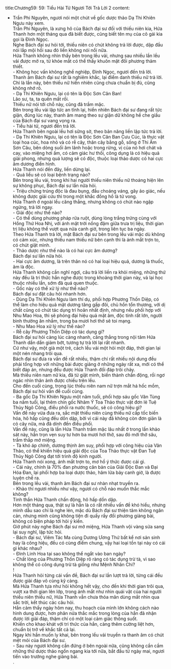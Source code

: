 title:Chương59: 59: Tiểu Hài Tử Ngươi Tới Trả Lời 2
content:
- Trần Phi Nguyên, ngươi nói một chút về gốc dược thảo Dạ Thi Khiên Ngưu này xem.<br>Trần Phi Nguyên, là xưng hô của Bách đại sư đối với thiếu niên kia, Hứa Thanh hơn một tháng qua đã biết được, cũng biết tên mụ của cô gái kia gọi là Đình Ngọc.<br>Nghe Bách đại sư hỏi tới, thiếu niên có chút không trả lời được, dập đầu nói lắp mội hồi sau đó liền không nói nổi nữa.<br>Hứa Thanh không nhìn thấy bên trong lều vải, nhưng sau nhiều lần lều vải được mở ra, từ khóe mắt có thể thấy khuôn mặt đối phương thảm thiết.<br>- Không học vấn không nghề nghiệp, Đình Ngọc, ngươi đến trả lời.<br>Thanh âm Bách đại sư rất là nghiêm khắc, lại điểm danh thiếu nữ trả lời.<br>Chỉ là lần này, bên thiếu nữ hiển nhiên cũng chưa chuẩn bị đủ, cũng không nhớ rõ.<br>- Dạ Thi Khiên Ngưu, lại có tên là Độc Sơn Căn Ban!<br>Lão sư, ta, ta quên mất rồi.<br>Thiếu nữ nói tới chỗ này, cũng đã trầm mặc.<br>Bên trong lều vải lập tức an tĩnh lại, hiển nhiên Bách đại sư đang rất tức giận, đúng lúc này, thanh âm mang theo sự giận dữ không hề che giấu của Bách đại sư vang vọng ra.<br>- Tiểu hài tử, ngươi đến trả lời.<br>Hứa Thanh bên ngoài lều hơi sững sờ, theo bản năng liền lập tức trả lời.<br>- Dạ Thi Khiên Ngưu, lại có tên là Độc Sơn Căn Ban Cưu Cúc, là thực vật loại hoa cúc, hoa nhỏ và có rễ cây, thân cây bằng gỗ, sống ở Thi Âm Sơn Câu, bên dòng suối âm lãnh hoặc trong rừng, vị của nó hơi chát và cay, vào miệng hơi ấm, có cảm giác hư thối, công dụng là có hiệu quả giải phong, nhưng quá lượng sẽ có độc, thuộc loại thảo dược có hai cực âm dương điển hình.<br>Hứa Thanh nói đến đây, liền dừng lại.<br>- Quá liều sẽ có loại bệnh trạng nào?<br>Bên trong lều vải, trong khi hai người thiếu niên thiếu nữ thoáng hiện lên sự không phục, Bách đại sư lần nữa hỏi.<br>- Triệu chứng trúng độc là đau bụng, đầu choáng váng, gây ảo giác, nếu không được giải cứu thì trong một khắc đồng hồ là tử vong.<br>Hứa Thanh ở ngoài lều căng thẳng, nhưng không có chút nào ngập ngừng, trả lời ngay.<br>- Giải độc như thế nào?<br>- Có thể dùng phương pháp rửa ruột, dùng lòng trắng trứng cùng với Hồng Thứ Hoa Nhị, với ánh mặt trời nồng đậm giữa trưa trị liệu, thời gian trị liệu không thể vượt qua nửa canh giờ, trong liên tục ba ngày.<br>Theo Hứa Thanh trả lời, mặt Bách đại sư bên trong lều vải mặc dù không có cảm xúc, nhưng thiếu nam thiếu nữ bên cạnh thì là ánh mắt trợn to, có chút giật mình.<br>- Thảo dược như thế nào là có hai cực âm dương?<br>Bách đại sư lần nữa hỏi.<br>- Hai cực âm dương, là trên thân nó có hai loại hiệu quả, dương là thuốc, âm là độc.<br>Hứa Thanh không cần nghĩ ngợi, câu trả lời liền ra khỏi miệng, những thứ này đều là tri thức hắn nghe được trong khoảng thời gian này, vả lại học thuộc nhiều lần, sớm đã quá quen thuộc.<br>- Gốc này có thể xử lý như thế nào?<br>Bách đại sư đặt câu hỏi nhanh hơn.<br>- Dùng Dạ Thi Khiên Ngưu làm thí dụ, phối hợp Phương Thốn Diệp, có thể làm cho hiệu quả mặt dương tăng gấp đôi, chủ hồn tổn thương, với dị chất cũng có chút tác dụng trì hoãn nhất định, nhưng nếu phối hợp với Nhu Mao Hoa, thì sẽ phóng đại hiệu quả mặt âm, độc tính rất lớn, người bình thường ăn nhầm, trong ba mươi hơi thở sẽ toi mạng.<br>- Nhu Mao Hoa xử lý như thế nào?<br>- Rễ cây Phương Thốn Diệp có tác dụng gì?<br>Bách đại sư hỏi càng lúc càng nhanh, căng thẳng trong nội tâm Hứa Thanh dần dần giảm bớt, tương tự trả lời lại rất nhanh.<br>Cứ như vậy, một già một trẻ, cách lều vải một hỏi một đáp, thời gian lại một nén nhang trôi qua.<br>Bách đại sư đưa ra vấn đề rất nhiều, thậm chí rất nhiều nội dung đều phải tổng hợp với những bài được giảng ở những ngày rất xa, mới có thể biết đáp án, nhưng đều được Hứa Thanh đối đáp trôi chảy.<br>Mà thiếu niên nam nữ kia, đã từ giật mình, biến thành chấn động, rồi ngơ ngác nhìn thân ảnh được chiếu trên lều.<br>Cho đến cuối cùng, trong lúc thiếu niên nam nữ trợn mắt há hốc mồm, Bách đại sư hỏi vấn đề cuối cùng.<br>- Ba gốc Dạ Thi Khiên Ngưu một năm tuổi, phối hợp sáu gốc Vân Tùng ba năm tuổi, lại thêm chín gốc Nhâm Ý Toa Thảo thực vật đơn lẻ Tuệ Thủy Ngô Công, điều phối ra nước thuốc, sẽ có công hiệu gì?<br>Vấn đề này vừa đưa ra, sắc mặt thiếu niên cùng thiếu nữ cấp tốc biến hóa, hô hấp cũng đều dồn dập, bởi vì cái này đã không còn đơn giản là cỏ cây nữa, mà đã dính đến điều phối.<br>Vấn đề này, cũng là lần Hứa Thanh trầm mặc lâu nhất ở trong lần khảo sát này, hắn trọn vẹn suy tư hơn ba mươi hơi thở, sau đó mới thở sâu, trầm thấp mở miệng.<br>- Tà khó áp chính, dương thịnh âm suy, phối hợp với công hiệu của Vân Thảo, có thể khiến hiệu quả giải độc của Toa Thảo thực vật Đan Tuệ Thủy Ngô Công đạt tới trình độ kinh người.<br>Hứa Thanh nói xong, ánh mắt trợn to, mơ hồ ý thức được cái gì.<br>- Cái này, chính là 70% đan phương căn bản của Giải Độc Đan và Đại Hóa Đan, lại phối hợp ba loại dược thảo, hâm lửa bảy canh giờ, là được luyện chế ra.<br>Bên trong lều vải, thanh âm Bách đại sư nhàn nhạt truyền ra.<br>- Khảo thí ngươi nhiều như vậy, ngươi có chỗ nào muốn thắc mắc không?<br>Tinh thần Hứa Thanh chấn động, hô hấp dồn dập.<br>Hơn một tháng qua, thật sự là hắn là có rất nhiều vấn đề khó hiểu, nhưng mình dẫu sao chỉ là nghe lén, mặc dù Bách đại sư thiện tâm không ngăn cản, nhưng mình cũng không tiện đi quấy rầy đối phương giảng bài, không có biện pháp tới hỏi ý kiến.<br>Giờ phút này nghe Bách đại sư mở miệng, Hứa Thanh vội vàng sửa sang lại suy nghĩ, lập tức hỏi.<br>- Bách đại sư, Viêm Tác Ma cùng Dương Ương Thứ bất kể nơi sản sinh hay là công hiệu, đều có cùng điểm chung, vậy hai loại tồn tại này có cái gì khác nhau?<br>- Đình Linh Hoa tại sao không thể ngắt vào ban ngày?<br>- Chất lỏng của Phương Thốn Diệp rõ ràng có tác dụng trừ tà, vì sao không thể có công dụng trừ tà giống như Mệnh Nhãn Chi?<br>!<br>Hứa Thanh hỏi từng cái vấn đề, Bách đại sư lần lượt trả lời, từng cái đều được giải đáp vô cùng kỹ càng.<br>Mà Hứa Thanh tựa như hỏi không hết vậy, cho đến khi thời gian trôi qua, vượt xa thời gian lên lớp, trong ánh mắt như nhìn quái vật của hai người thiếu niên thiếu nữ, Hứa Thanh vẫn chưa thỏa mãn dùng mắt nhìn qua sắc trời, kết thúc các câu hỏi.<br>Hắn cảm thấy ngày hôm nay, thu hoạch của mình lớn không cách nào hình dung được, hơn phân nửa thắc mắc trong lòng của hắn đã nhận được lời giải đáp, thậm chí có một loại cảm giác thông suốt.<br>Khiến cho khao khát với tri thức của hắn, càng thêm cường liệt hơn, chuẩn bị trở về khắc tất cả lại.<br>Ngay khi hắn muốn ly khai, bên trong lều vải truyền ra thanh âm có chút mệt mỏi của Bách đại sư.<br>- Sau này ngươi không cần đứng ở bên ngoài nữa, cũng không cần cầm những thứ dược thảo ngổn ngang kia tới nữa, bắt đầu từ ngày mai, ngươi tiến vào trướng nghe giảng bài.<br>.<br>